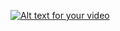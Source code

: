 [![Alt text for your video](http://www.uppic.es/images/2015/03/30/iRecipe.jpg)](https://youtu.be/_Sb9XHUHqd4)